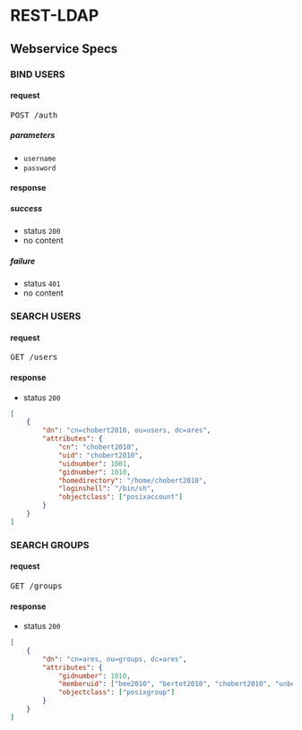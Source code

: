 # REST-LDAP

## Webservice Specs

### BIND USERS
#### request
<pre>POST /auth</pre>
##### parameters
- `username`
- `password`

#### response
##### success
- status `200`
- no content

##### failure
- status `401` 
- no content

### SEARCH USERS
#### request
<pre>GET /users</pre>
#### response
- status `200`

```json
[
    {
        "dn": "cn=chobert2010, ou=users, dc=ares",
        "attributes": {
            "cn": "chobert2010",
            "uid": "chobert2010",
            "uidnumber": 1001,
            "gidnumber": 1010,
            "homedirectory": "/home/chobert2010",
            "loginshell": "/bin/sh",
            "objectclass": ["posixaccount"]
        }
    }
]
```

### SEARCH GROUPS
#### request
<pre>GET /groups</pre>
#### response
- status `200`

```json
[
    {
        "dn": "cn=ares, ou=groups, dc=ares",
        "attributes": {
            "gidnumber": 1010,
            "memberuid": ["bee2010", "bertot2010", "chobert2010", "unbekandt2011"],
            "objectclass": ["posixgroup"]
        }
    }
]
```